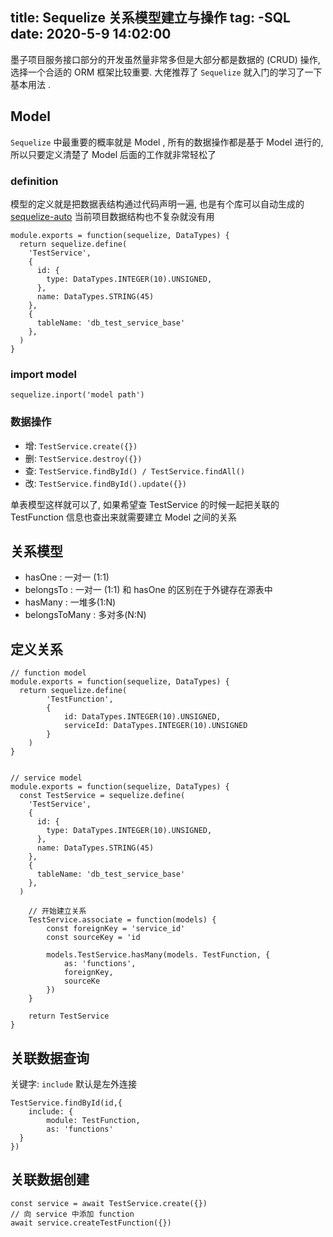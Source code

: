 title: Sequelize 关系模型建立与操作
tag:
    -SQL
date: 2020-5-9 14:02:00
---

墨子项目服务接口部分的开发虽然量非常多但是大部分都是数据的 (CRUD) 操作, 选择一个合适的 ORM 框架比较重要. 大佬推荐了 `Sequelize` 就入门的学习了一下基本用法 .

## Model
`Sequelize` 中最重要的概率就是 Model , 所有的数据操作都是基于 Model 进行的,  所以只要定义清楚了 Model  后面的工作就非常轻松了

### definition
模型的定义就是把数据表结构通过代码声明一遍, 也是有个库可以自动生成的 [sequelize-auto](https://github.com/sequelize/sequelize-auto)  当前项目数据结构也不复杂就没有用

```
module.exports = function(sequelize, DataTypes) {
  return sequelize.define(
    'TestService',
    {
      id: {
        type: DataTypes.INTEGER(10).UNSIGNED,
      },
      name: DataTypes.STRING(45)
    },
    {
      tableName: 'db_test_service_base'
    },
  )
}
```

### import model

```
sequelize.inport('model path')
```

### 数据操作
- 增: `TestService.create({})`
- 删: `TestService.destroy({})`
- 查: `TestService.findById() / TestService.findAll()`
- 改: `TestService.findById().update({})`


单表模型这样就可以了,  如果希望查 TestService 的时候一起把关联的 TestFunction 信息也查出来就需要建立 Model 之间的关系

## 关系模型
- hasOne : 一对一 (1:1)
- belongsTo : 一对一 (1:1)  和 hasOne 的区别在于外键存在源表中
- hasMany : 一堆多(1:N)
- belongsToMany : 多对多(N:N)

## 定义关系
```
// function model
module.exports = function(sequelize, DataTypes) {
  return sequelize.define(
		'TestFunction',
		{
			id: DataTypes.INTEGER(10).UNSIGNED,
			serviceId: DataTypes.INTEGER(10).UNSIGNED
		}
	)
}


// service model
module.exports = function(sequelize, DataTypes) {
  const TestService = sequelize.define(
    'TestService',
    {
      id: {
        type: DataTypes.INTEGER(10).UNSIGNED,
      },
      name: DataTypes.STRING(45)
    },
    {
      tableName: 'db_test_service_base'
    },
  )
	
	// 开始建立关系
	TestService.associate = function(models) {
		const foreignKey = 'service_id'
	    const sourceKey = 'id
		
		models.TestService.hasMany(models. TestFunction, {
			as: 'functions',
			foreignKey,
			sourceKe
		})
	}	

	return TestService
}
```


## 关联数据查询
关键字: `include` 默认是左外连接

```
TestService.findById(id,{
	include: {
		module: TestFunction,
		as: 'functions'
  }
})
```

## 关联数据创建
```
const service = await TestService.create({})
// 向 service 中添加 function
await service.createTestFunction({})
```

